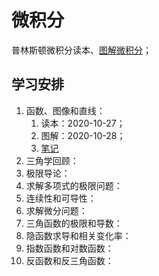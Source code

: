 # 微积分

普林斯顿微积分读本、[图解微积分](https://zhuanlan.zhihu.com/p/31199228)；

## 学习安排

1. 函数、图像和直线：
    1. 读本：2020-10-27；
    2. 图解：2020-10-28；
    3. [笔记](./函数、图像和直线.md)
2. 三角学回顾：
3. 极限导论：
4. 求解多项式的极限问题：
5. 连续性和可导性：
6. 求解微分问题：
7. 三角函数的极限和导数：
8. 隐函数求导和相关变化率：
9. 指数函数和对数函数：
10. 反函数和反三角函数：
